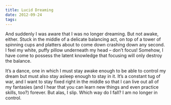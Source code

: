 ```yaml
---
title: Lucid Dreaming
date: 2012-09-24
tags:
---
```


And suddenly I was aware that I was no longer dreaming. But not awake, either. Stuck in the middle of a delicate balancing act, on top of a tower of spinning cups and platters about to come down crashing down any second. I feel my white, puffy pillow underneath my head – don’t focus! Somehow, I have come to possess the latent knowledge that focusing will only destroy the balance.

It’s a dance, one in which I must stay awake enough to be able to control my dream but must also stay asleep enough to stay in it. It’s a constant tug of war, and I want to stay fixed right in the middle so that I can live out all of my fantasies (and I hear that you can learn new things and even practice skills, too?) forever. But alas, I slip. Which way do I fall? I am no longer in control.
